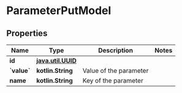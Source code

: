 
# ParameterPutModel

## Properties
| Name | Type | Description | Notes |
| ------------ | ------------- | ------------- | ------------- |
| **id** | [**java.util.UUID**](java.util.UUID.md) |  |  |
| **&#x60;value&#x60;** | **kotlin.String** | Value of the parameter |  |
| **name** | **kotlin.String** | Key of the parameter |  |



